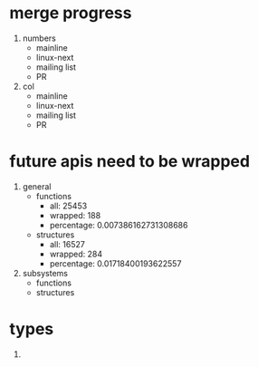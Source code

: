 # merge progress

1. numbers
   - mainline
   - linux-next
   - mailing list
   - PR
2. col
   - mainline
   - linux-next
   - mailing list
   - PR

# future apis need to be wrapped

1. general
   - functions
     - all: 25453
     - wrapped: 188
     - percentage: 0.007386162731308686
   - structures
     - all: 16527
     - wrapped: 284
     - percentage: 0.01718400193622557
2. subsystems
   - functions
   - structures

# types

1. 

